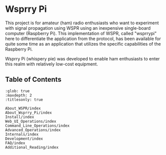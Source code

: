 <!-- Grammar and spelling checked -->
# Wsprry Pi

This project is for amateur (ham) radio enthusiasts who want to experiment with signal propagation using WSPR using an inexpensive single-board computer (Raspberry Pi). This implementation of WSPR, called "wsprrypi" here to differentiate the application from the protocol, has been available for quite some time as an application that utilizes the specific capabilities of the Raspberry Pi.

Wsprry Pi (whispery pie) was developed to enable ham enthusiasts to enter this realm with relatively low-cost equipment.

## Table of Contents

```{toctree}
:glob: true
:maxdepth: 2
:titlesonly: true

About_WSPR/index
About_Wsprry_Pi/index
Install/index
Web_UI_Operations/index
Command_Line_Operations/index
Advanced_Operations/index
Internals/index
Development/index
FAQ/index
Additional_Reading/index
```
